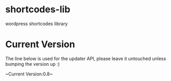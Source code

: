 shortcodes-lib
==============

wordpress shortcodes library


Current Version
===============

The line below is used for the updater API, please leave it untouched unless bumping the version up :)

~Current Version:0.8~
